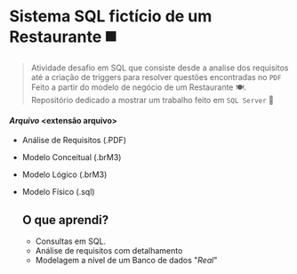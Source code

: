 # Sistema SQL fictício de um Restaurante :black_medium_square:

> Atividade desafio em SQL que consiste desde a analise dos requisitos até a criação de triggers para resolver questões encontradas no ```PDF``` <br>
> Feito a partir do modelo de negócio de um Restaurante 🍽. <br>
> Repositório dedicado a mostrar um trabalho feito em ```SQL Server``` :envelope_with_arrow:

#### *Arquivo* <extensão arquivo>
- Análise de Requisitos (.PDF)

- Modelo Conceitual (.brM3)

- Modelo Lógico (.brM3)

- Modelo Físico (.sql) 

  ## O que aprendi? 

  - Consultas em SQL. 
  - Análise de requisitos com detalhamento
  - Modelagem a nível de um Banco de dados "*Real*"

  

  





